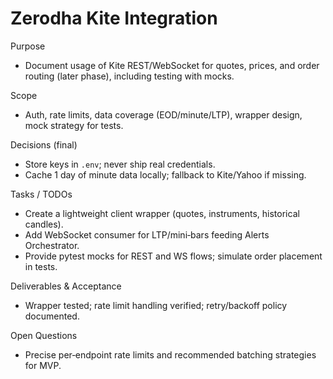 # Zerodha Kite Integration

Purpose

- Document usage of Kite REST/WebSocket for quotes, prices, and order routing (later phase), including testing with mocks.

Scope

- Auth, rate limits, data coverage (EOD/minute/LTP), wrapper design, mock strategy for tests.

Decisions (final)

- Store keys in `.env`; never ship real credentials.
- Cache 1 day of minute data locally; fallback to Kite/Yahoo if missing.

Tasks / TODOs

- Create a lightweight client wrapper (quotes, instruments, historical candles).
- Add WebSocket consumer for LTP/mini‑bars feeding Alerts Orchestrator.
- Provide pytest mocks for REST and WS flows; simulate order placement in tests.

Deliverables & Acceptance

- Wrapper tested; rate limit handling verified; retry/backoff policy documented.

Open Questions

- Precise per‑endpoint rate limits and recommended batching strategies for MVP.

